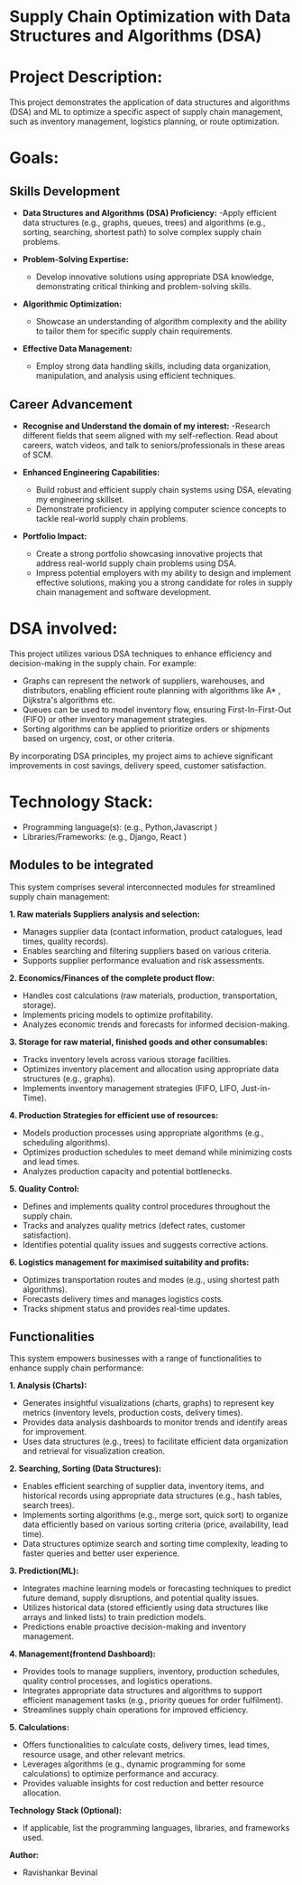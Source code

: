 # Supply Chain Optimization with Data Structures and Algorithms (DSA)


# Project Description:
This project demonstrates the application of data structures and algorithms (DSA) and ML to optimize a specific aspect of supply chain management, such as inventory management, logistics planning, or route optimization. 

# Goals:
## Skills Development

* **Data Structures and Algorithms (DSA) Proficiency:**
  -Apply efficient data structures (e.g., graphs, queues, trees) and algorithms (e.g., sorting, searching, shortest path) to solve complex supply chain problems.
  
* **Problem-Solving Expertise:**
  - Develop innovative solutions using appropriate DSA knowledge, demonstrating critical thinking and problem-solving skills.

* **Algorithmic Optimization:**
  - Showcase an understanding of algorithm complexity and the ability to tailor them for specific supply chain requirements.

* **Effective Data Management:**
  - Employ strong data handling skills, including data organization, manipulation, and analysis using efficient techniques.
  

## Career Advancement
* **Recognise and Understand the domain of my interest:**
 -Research different fields that seem aligned with my self-reflection. Read about careers, watch videos, and talk to seniors/professionals in these areas of SCM.
  
* **Enhanced Engineering Capabilities:**
  - Build robust and efficient supply chain systems using DSA, elevating my engineering skillset.
  - Demonstrate proficiency in applying computer science concepts to tackle real-world supply chain problems.

* **Portfolio Impact:**
  - Create a strong portfolio showcasing innovative projects that address real-world supply chain problems using DSA.
  - Impress potential employers with my ability to design and implement effective solutions, making you a strong candidate for roles in supply chain management and software development.


 

# DSA involved:
This project utilizes various DSA techniques to enhance efficiency and decision-making in the supply chain. For example:

  * Graphs can represent the network of suppliers, warehouses, and distributors, enabling efficient route planning with algorithms like A* ,  Dijkstra's algorithms etc.
  * Queues can be used to model inventory flow, ensuring First-In-First-Out (FIFO) or other inventory management strategies.
  * Sorting algorithms can be applied to prioritize orders or shipments based on urgency, cost, or other criteria.

By incorporating DSA principles, my project aims to achieve significant improvements in  cost savings, delivery speed, customer satisfaction.


# Technology Stack:

* Programming language(s): (e.g., Python,Javascript )
* Libraries/Frameworks: (e.g., Django, React )


## Modules to be integrated 

This system comprises several interconnected modules for streamlined supply chain management:

**1. Raw materials Suppliers analysis and selection:**

* Manages supplier data (contact information, product catalogues, lead times, quality records).
* Enables searching and filtering suppliers based on various criteria.
* Supports supplier performance evaluation and risk assessments.

**2. Economics/Finances of the complete product flow:**

* Handles cost calculations (raw materials, production, transportation, storage).
* Implements pricing models to optimize profitability.
* Analyzes economic trends and forecasts for informed decision-making.

**3. Storage for raw material, finished goods and other consumables:**

* Tracks inventory levels across various storage facilities.
* Optimizes inventory placement and allocation using appropriate data structures (e.g., graphs).
* Implements inventory management strategies (FIFO, LIFO, Just-in-Time).

**4. Production Strategies for efficient use of resources:**

* Models production processes using appropriate algorithms (e.g., scheduling algorithms).
* Optimizes production schedules to meet demand while minimizing costs and lead times.
* Analyzes production capacity and potential bottlenecks.

**5. Quality Control:**

* Defines and implements quality control procedures throughout the supply chain.
* Tracks and analyzes quality metrics (defect rates, customer satisfaction).
* Identifies potential quality issues and suggests corrective actions.

**6. Logistics management for maximised suitability and profits:**

* Optimizes transportation routes and modes (e.g., using shortest path algorithms).
* Forecasts delivery times and manages logistics costs.
* Tracks shipment status and provides real-time updates.

## Functionalities

This system empowers businesses with a range of functionalities to enhance supply chain performance:

**1. Analysis (Charts):**

* Generates insightful visualizations (charts, graphs) to represent key metrics (inventory levels, production costs, delivery times).
* Provides data analysis dashboards to monitor trends and identify areas for improvement.
* Uses data structures (e.g., trees) to facilitate efficient data organization and retrieval for visualization creation.

**2. Searching, Sorting (Data Structures):**

* Enables efficient searching of supplier data, inventory items, and historical records using appropriate data structures (e.g., hash tables, search trees).
* Implements sorting algorithms (e.g., merge sort, quick sort) to organize data efficiently based on various sorting criteria (price, availability, lead time).
* Data structures optimize search and sorting time complexity, leading to faster queries and better user experience.

**3. Prediction(ML):**

* Integrates machine learning models or forecasting techniques to predict future demand, supply disruptions, and potential quality issues.
* Utilizes historical data (stored efficiently using data structures like arrays and linked lists) to train prediction models.
* Predictions enable proactive decision-making and inventory management.

**4. Management(frontend Dashboard):**

* Provides tools to manage suppliers, inventory, production schedules, quality control processes, and logistics operations.
* Integrates appropriate data structures and algorithms to support efficient management tasks (e.g., priority queues for order fulfilment).
* Streamlines supply chain operations for improved efficiency.

**5. Calculations:**

* Offers functionalities to calculate costs, delivery times, lead times, resource usage, and other relevant metrics.
* Leverages algorithms (e.g., dynamic programming for some calculations) to optimize performance and accuracy.
* Provides valuable insights for cost reduction and better resource allocation.

**Technology Stack (Optional):**

- If applicable, list the programming languages, libraries, and frameworks used.




**Author:**

* Ravishankar Bevinal 

